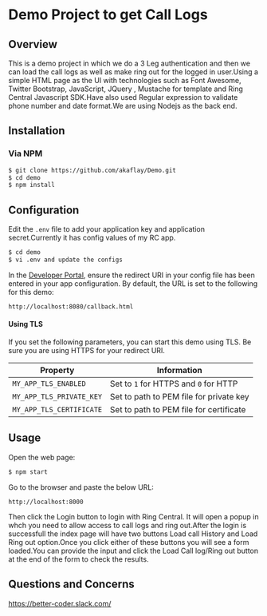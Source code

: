 Demo Project to get Call Logs
==========================================================

## Overview

This is a demo project in which we do a 3 Leg authentication and then we can load the call logs as well as make ring out for the logged in user.Using a simple HTML page as the UI with technologies such as Font Awesome, Twitter Bootstrap, JavaScript, JQuery , Mustache for template and Ring Central Javascript SDK.Have also used Regular expression to validate phone number and date format.We are using Nodejs as the back end.


## Installation

### Via NPM

```bash
$ git clone https://github.com/akaflay/Demo.git
$ cd demo
$ npm install
```

## Configuration

Edit the `.env` file to add your application key and application secret.Currently it has config values of my RC app.

```bash
$ cd demo
$ vi .env and update the configs
```

In the [Developer Portal](http://developer.ringcentral.com/), ensure the redirect URI in your config file has been entered in your app configuration. By default, the URL is set to the following for this demo:

```
http://localhost:8080/callback.html
```

#### Using TLS

If you set the following parameters, you can start this demo using TLS. Be sure you are using HTTPS for your redirect URI.

| Property | Information |
|----------|-------------|
| `MY_APP_TLS_ENABLED` | Set to `1` for HTTPS and `0` for HTTP |
| `MY_APP_TLS_PRIVATE_KEY` | Set to path to PEM file for private key |
| `MY_APP_TLS_CERTIFICATE` | Set to path to PEM file for certificate |

## Usage

Open the web page:

```bash
$ npm start
```

Go to the browser and paste the below URL:

```
http://localhost:8000
````

Then click the Login button to login with Ring Central. It will open a popup in whch you need to allow access to call logs and ring out.After the login is successfull the index page will have two buttons Load call History and Load Ring out option.Once you click either of these buttons you will see a form loaded.You can provide the input and click the Load Call log/Ring out button at the end of the form to check the results. 

## Questions and Concerns
https://better-coder.slack.com/
